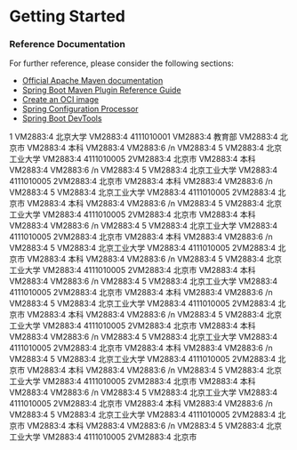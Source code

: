 # Getting Started

### Reference Documentation
For further reference, please consider the following sections:

* [Official Apache Maven documentation](https://maven.apache.org/guides/index.html)
* [Spring Boot Maven Plugin Reference Guide](https://docs.spring.io/spring-boot/docs/2.4.2/maven-plugin/reference/html/)
* [Create an OCI image](https://docs.spring.io/spring-boot/docs/2.4.2/maven-plugin/reference/html/#build-image)
* [Spring Configuration Processor](https://docs.spring.io/spring-boot/docs/2.4.2/reference/htmlsingle/#configuration-metadata-annotation-processor)
* [Spring Boot DevTools](https://docs.spring.io/spring-boot/docs/2.4.2/reference/htmlsingle/#using-boot-devtools)

1
VM2883:4 北京大学
VM2883:4 4111010001
VM2883:4 教育部
VM2883:4 北京市
VM2883:4 本科
VM2883:4 
VM2883:6 /n
VM2883:4 5
VM2883:4 北京工业大学
VM2883:4 4111010005
2VM2883:4 北京市
VM2883:4 本科
VM2883:4 
VM2883:6 /n
VM2883:4 5
VM2883:4 北京工业大学
VM2883:4 4111010005
2VM2883:4 北京市
VM2883:4 本科
VM2883:4 
VM2883:6 /n
VM2883:4 5
VM2883:4 北京工业大学
VM2883:4 4111010005
2VM2883:4 北京市
VM2883:4 本科
VM2883:4 
VM2883:6 /n
VM2883:4 5
VM2883:4 北京工业大学
VM2883:4 4111010005
2VM2883:4 北京市
VM2883:4 本科
VM2883:4 
VM2883:6 /n
VM2883:4 5
VM2883:4 北京工业大学
VM2883:4 4111010005
2VM2883:4 北京市
VM2883:4 本科
VM2883:4 
VM2883:6 /n
VM2883:4 5
VM2883:4 北京工业大学
VM2883:4 4111010005
2VM2883:4 北京市
VM2883:4 本科
VM2883:4 
VM2883:6 /n
VM2883:4 5
VM2883:4 北京工业大学
VM2883:4 4111010005
2VM2883:4 北京市
VM2883:4 本科
VM2883:4 
VM2883:6 /n
VM2883:4 5
VM2883:4 北京工业大学
VM2883:4 4111010005
2VM2883:4 北京市
VM2883:4 本科
VM2883:4 
VM2883:6 /n
VM2883:4 5
VM2883:4 北京工业大学
VM2883:4 4111010005
2VM2883:4 北京市
VM2883:4 本科
VM2883:4 
VM2883:6 /n
VM2883:4 5
VM2883:4 北京工业大学
VM2883:4 4111010005
2VM2883:4 北京市
VM2883:4 本科
VM2883:4 
VM2883:6 /n
VM2883:4 5
VM2883:4 北京工业大学
VM2883:4 4111010005
2VM2883:4 北京市
VM2883:4 本科
VM2883:4 
VM2883:6 /n
VM2883:4 5
VM2883:4 北京工业大学
VM2883:4 4111010005
2VM2883:4 北京市
VM2883:4 本科
VM2883:4 
VM2883:6 /n
VM2883:4 5
VM2883:4 北京工业大学
VM2883:4 4111010005
2VM2883:4 北京市
VM2883:4 本科
VM2883:4 
VM2883:6 /n
VM2883:4 5
VM2883:4 北京工业大学
VM2883:4 4111010005
2VM2883:4 北京市
VM2883:4 本科
VM2883:4 
VM2883:6 /n
VM2883:4 5
VM2883:4 北京工业大学
VM2883:4 4111010005
2VM2883:4 北京市
VM2883:4 本科
VM2883:4 
VM2883:6 /n
VM2883:4 5
VM2883:4 北京工业大学
VM2883:4 4111010005
2VM2883:4 北京市